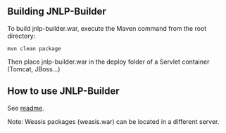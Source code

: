 ## Building JNLP-Builder
To build jnlp-builder.war, execute the Maven command from the root directory:

`mvn clean package`

Then place jnlp-builder.war in the deploy folder of a Servlet container (Tomcat, JBoss...)

## How to use JNLP-Builder
See [readme](https://github.com/nroduit/JNLP-Builder/blob/master/src/main/webapp/readme).

Note: Weasis packages (weasis.war) can be located in a different server.